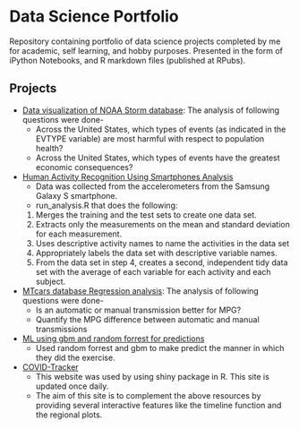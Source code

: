 # Data Science Portfolio
Repository containing portfolio of data science projects completed by me for academic, self learning, and hobby purposes. Presented in the form of iPython Notebooks, and R markdown files (published at RPubs).
## Projects
* [Data visualization of NOAA Storm database](https://rpubs.com/ved1999/644535): The analysis of following questions were done-
  + Across the United States, which types of events (as indicated in the EVTYPE variable) are most harmful with respect to population health?
  + Across the United States, which types of events have the greatest economic consequences?
* [Human Activity Recognition Using Smartphones Analysis](https://github.com/vedant-naik99/gcd-project)
  + Data was collected from the accelerometers from the Samsung Galaxy S smartphone.
  + run_analysis.R that does the following:
   1. Merges the training and the test sets to create one data set.
   2. Extracts only the measurements on the mean and standard deviation for each measurement.
   3. Uses descriptive activity names to name the activities in the data set
   4. Appropriately labels the data set with descriptive variable names.
   5. From the data set in step 4, creates a second, independent tidy data set with the average of each variable for each activity and each subject.
* [MTcars database Regression analysis](https://rpubs.com/ved1999/685927): The analysis of following questions were done-
  + Is an automatic or manual transmission better for MPG?
  + Quantify the MPG difference between automatic and manual transmissions
* [ML using gbm and random forrest for predictions](https://github.com/vedant-naik99/Practical-Machine-Learning-Course-Project)
  + Used random forrest and gbm to make predict the manner in which they did the exercise. 
* [COVID-Tracker](https://github.com/vedant-naik99/Covid-Tracker)
  + This website was used by using shiny package in R. This site is updated once daily.
  + The aim of this site is to complement the above resources by providing several interactive features like the timeline function and the regional plots.
